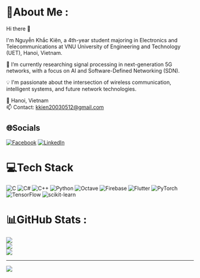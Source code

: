# 💫About Me :
Hi there 👋

I'm Nguyễn Khắc Kiên, a 4th-year student majoring in Electronics and Telecommunications at VNU University of Engineering and Technology (UET), Hanoi, Vietnam.

🔬 I’m currently researching signal processing in next-generation 5G networks, with a focus on AI and Software-Defined Networking (SDN).

💡 I'm passionate about the intersection of wireless communication, intelligent systems, and future network technologies.

📍 Hanoi, Vietnam  
📫 Contact: kkien20030512@gmail.com  


## 🌐Socials
[![Facebook](https://img.shields.io/badge/Facebook-%231877F2.svg?logo=Facebook&logoColor=white)](https://facebook.com/https://www.facebook.com/matthew512/) [![LinkedIn](https://img.shields.io/badge/LinkedIn-%230077B5.svg?logo=linkedin&logoColor=white)](https://linkedin.com/in/https://www.linkedin.com/in/ki%C3%AAn-kh%E1%BA%AFc-nguy%E1%BB%85n-b676742a9/) 

# 💻Tech Stack
![C](https://img.shields.io/badge/c-%2300599C.svg?style=for-the-badge&logo=c&logoColor=white) ![C#](https://img.shields.io/badge/c%23-%23239120.svg?style=for-the-badge&logo=c-sharp&logoColor=white) ![C++](https://img.shields.io/badge/c++-%2300599C.svg?style=for-the-badge&logo=c%2B%2B&logoColor=white) ![Python](https://img.shields.io/badge/python-3670A0?style=for-the-badge&logo=python&logoColor=ffdd54) ![Octave](https://img.shields.io/badge/OCTAVE-darkblue?style=for-the-badge&logo=octave&logoColor=fcd683) ![Firebase](https://img.shields.io/badge/firebase-%23039BE5.svg?style=for-the-badge&logo=firebase) ![Flutter](https://img.shields.io/badge/Flutter-%2302569B.svg?style=for-the-badge&logo=Flutter&logoColor=white) ![PyTorch](https://img.shields.io/badge/PyTorch-%23EE4C2C.svg?style=for-the-badge&logo=PyTorch&logoColor=white) ![TensorFlow](https://img.shields.io/badge/TensorFlow-%23FF6F00.svg?style=for-the-badge&logo=TensorFlow&logoColor=white) ![scikit-learn](https://img.shields.io/badge/scikit--learn-%23F7931E.svg?style=for-the-badge&logo=scikit-learn&logoColor=white)
# 📊GitHub Stats :
![](https://github-readme-stats.vercel.app/api?username=matthew512a&theme=vue-dark&hide_border=false&include_all_commits=false&count_private=false)<br/>
![](https://github-readme-streak-stats.herokuapp.com/?user=matthew512a&theme=vue-dark&hide_border=false)<br/>
![](https://github-readme-stats.vercel.app/api/top-langs/?username=matthew512a&theme=vue-dark&hide_border=false&include_all_commits=false&count_private=false&layout=compact)

---
[![](https://visitcount.itsvg.in/api?id=matthew512a&icon=0&color=0)](https://visitcount.itsvg.in)


